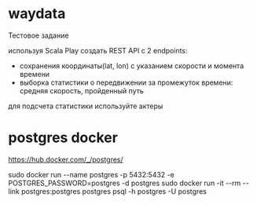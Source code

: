 # waydata

Тестовое задание

используя Scala Play создать REST API c 2 endpoints:
- сохранения координаты(lat, lon) с указанием скорости и момента времени
- выборка статистики о передвижении за промежуток времени: средняя скорость, пройденный путь

для подсчета статистики используйте актеры

# postgres docker

https://hub.docker.com/_/postgres/

sudo docker run --name postgres -p 5432:5432 -e POSTGRES_PASSWORD=postgres -d postgres
sudo docker run -it --rm --link postgres:postgres postgres psql -h postgres -U postgres

